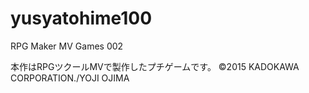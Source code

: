 # yusyatohime100
RPG Maker MV Games 002

本作はRPGツクールMVで製作したプチゲームです。
©2015 KADOKAWA CORPORATION./YOJI OJIMA
